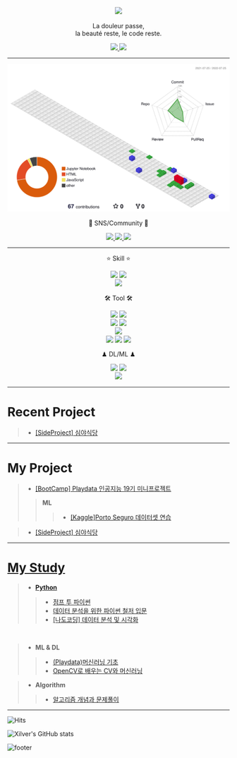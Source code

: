 
<link href="http://fonts.cdnfonts.com/css/black-ravens" rel="stylesheet">
<!-- <style>
@import url('http://fonts.cdnfonts.com/css/black-ravens');
</style> -->
<p align='center' style="font-family: 'Black Ravens'">
  <img src="https://capsule-render.vercel.app/api?type=waving&color=timeAuto&height=300&section=header&text=Rok's%20Github&fontFamily=Black Ravens&fontSize=90&animation=fadeIn"/>
</P>
<p align='center'> La douleur passe,<br>la beauté reste, le code reste. </p>

<p align='center'>
  <a href="https://github.com/xilverh0ya/MyStudy/issues">
    <img src="https://img.shields.io/badge/%20ISSUE%20-%23F7DF1E.svg?&style=for-the-badge&&logoColor=white"/>
  </a>
  <a href="https://github.com/xilverh0ya/Midnight_Diner/issues">
    <img src="https://img.shields.io/badge/PROJECT%20ISSUE%20-%23F7DF1E.svg?&style=for-the-badge&&logoColor=white"/>
  </a>
</p>

---
![](./profile-3d-contrib/profile-gitblock.svg)
<p align='center'> 👋 SNS/Community 👋 </p>
<p align='center'>
  <a href="https://xilverh0ya.github.io/">
    <img src="https://img.shields.io/badge/DevBlog-222222?logo=Blogger&logoColor=white"/>
  </a>
  <a href="https://www.instagram.com/h0ya95/">
    <img src="https://img.shields.io/badge/Instagram-E4405F?logo=Instagram&logoColor=white"/>
  </a>
  </a>
  <a href="https://stackoverflow.com/users/18604002/xilver-h0ya">
    <img src="https://img.shields.io/badge/Stack Overflow-F58025?logo=Stack Overflow&logoColor=white"/>
  </a>
</p>

___

<p align='center'> ⭐ Skill ⭐ </p>
<p align='center'>
  <img src="https://img.shields.io/badge/Python-3776AB?style=flat-square&logo=Python&logoColor=white"/>
  <img src="https://img.shields.io/badge/JAVA-007396?style=flat-square&logo=Java&logoColor=white"/>
  <br>
  <img src="https://img.shields.io/badge/Markdown-000000?logo=Markdown&logoColor=white"/>
  <!--
  <img src="https://img.shields.io/badge/Spring-6DB33F?style=flat-square&logo=Spring&logoColor=white"/>
  <img src="https://img.shields.io/badge/jQuery-0769AD?style=flat-square&logo=jQuery&logoColor=white"/>
  <img src="https://img.shields.io/badge/JavaScript-F7DF1E?style=flat-square&logo=JavaScript&logoColor=black"/>
  -->
</p>

<p align='center'> 🛠 Tool 🛠 </p>
<p align='center'>
  <img src="https://img.shields.io/badge/Eclipse-2C2255?logo=Eclipse IDE&logoColor=white"/>
  <img src="https://img.shields.io/badge/IntelliJ-000000?logo=IntelliJ IDEA&logoColor=white"/>
  <br>
  <img src="https://img.shields.io/badge/Jupyter-F37626?logo=Jupyter&logoColor=white"/>
  <img src="https://img.shields.io/badge/Google Colab-FFAE1A?logo=GoogleColab&logoColor=white"/>
  <!-- <img src="https://img.shields.io/badge/Pycharm-000000?logo=Pycharm&logoColor=white"/> -->
  <br>
  <img src="https://img.shields.io/badge/Visual Studio Code-007ACC?logo=Visual Studio Code&logoColor=white"/>
  <br>
  <img src="https://img.shields.io/badge/Slack-4A154B?logo=Slack&logoColor=white"/>
  <img src="https://img.shields.io/badge/Git-F05032?logo=Git&logoColor=white"/>
  <img src="https://img.shields.io/badge/Github-181717?logo=Github&logoColor=white"/>
  <br>
  <!--
  <img src="https://img.shields.io/badge/PyTorch-EE4C2C?logo=PyTorch&logoColor=white"/>
  <img src="https://img.shields.io/badge/Anaconda-44A833?logo=Anaconda&logoColor=white"/>
  -->
</p>

<p align='center'> ♟ DL/ML ♟ </p>

<p align='center'>
  <img src="https://img.shields.io/badge/Pandas-150458?logo=pandas&logoColor=white"/>
  <img src="https://img.shields.io/badge/NumPy-013243?logo=NumPy&logoColor=white"/>
  <br>
  <img src="https://img.shields.io/badge/OpenCV-5C3EE8?logo=OpenCV&logoColor=white"/>
  <!--
  <img src="https://img.shields.io/badge/TensorFlow-FF6F00?logo=TensorFlow&logoColor=white"/>
  <img src="https://img.shields.io/badge/Keras-D00000?logo=Keras&logoColor=white"/>
  -->
</p>


___


# Recent Project
> * [[SideProject] 심야식당](https://github.com/xilverh0ya/Midnight_Diner)

___


# My Project
> * [[BootCamp] Playdata 인공지능 19기 미니프로젝트](https://github.com/xilverh0ya/MyStudy/tree/master/06_Mini_Project)
>> **ML**
>>> * [[Kaggle]Porto Seguro 데이터셋 연습](https://github.com/xilverh0ya/MyStudy/tree/master/06_Mini_Project/Kaggle_01_Porto%20Seguro%20Dataset%20Prac)

> * [[SideProject] 심야식당](https://github.com/xilverh0ya/Midnight_Diner)
___

# [My Study](https://github.com/xilverh0ya/MyStudy)
> - [**Python**](https://github.com/xilverh0ya/MyStudy/tree/master/01_pythonBasic)
  >> - [점프 투 파이썬](https://github.com/xilverh0ya/MyStudy/tree/master/01_pythonBasic/jumpToPython)  
  >> - [데이터 분석을 위한 파이썬 철저 입문](https://github.com/xilverh0ya/MyStudy/tree/master/01_pythonBasic/aThoroughIntroductionToPythonForDataAnalysis)
  >> - [[나도코딩] 데이터 분석 및 시각화](https://github.com/xilverh0ya/MyStudy/tree/master/01_pythonBasic/nadoCoding_Visuallize)
<br>  

> - **ML & DL**
  >> - [(Playdata)머신러닝 기초](https://github.com/xilverh0ya/MyStudy/tree/master/04_ML_DL/01_Machine_Learning)
  >> - [OpenCV로 배우는 CV와 머신러닝](https://github.com/xilverh0ya/MyStudy/tree/master/04_ML_DL/02_Deep_Learning_with_OpenCV)

> - **Algorithm**
  >> - [알고리즘 개념과 문제풀이](https://github.com/xilverh0ya/MyStudy/tree/master/05_Algorithm)

___

![Hits](https://hits.seeyoufarm.com/api/count/incr/badge.svg?url=https%3A%2F%2Fgithub.com%2Fxilverh0ya&count_bg=%2379C83D&title_bg=%23555555&icon=&icon_color=%23E7E7E7&title=hits&edge_flat=false)

![Xilver's GitHub stats](https://github-readme-stats.vercel.app/api?username=xilverh0ya&&show_icons=true&theme=radical)




![footer](https://capsule-render.vercel.app/api?section=footer&type=waving&color=8B00FF)
